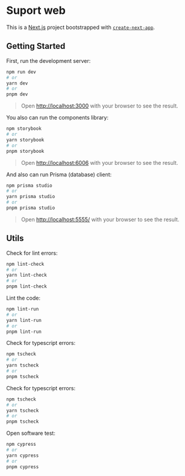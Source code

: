 # Suport web

This is a [Next.js](https://nextjs.org/) project bootstrapped with [`create-next-app`](https://github.com/vercel/next.js/tree/canary/packages/create-next-app).

## Getting Started

First, run the development server:

```bash
npm run dev
# or
yarn dev
# or
pnpm dev
```
> Open [http://localhost:3000](http://localhost:3000) with your browser to see the result.

You also can run the components library:

```bash
npm storybook
# or
yarn storybook
# or
pnpm storybook
```
> Open [http://localhost:6006](http://localhost:6006) with your browser to see the result.

And also can run Prisma (database) client:

```bash
npm prisma studio
# or
yarn prisma studio
# or
pnpm prisma studio
```
> Open [http://localhost:5555/](http://localhost:5555/) with your browser to see the result.

## Utils
Check for lint errors:
```bash
npm lint-check
# or
yarn lint-check
# or
pnpm lint-check
```
Lint the code:
```bash
npm lint-run
# or
yarn lint-run
# or
pnpm lint-run
```
Check for typescript errors:
```bash
npm tscheck
# or
yarn tscheck
# or
pnpm tscheck
```
Check for typescript errors:
```bash
npm tscheck
# or
yarn tscheck
# or
pnpm tscheck
```
Open software test:
```bash
npm cypress
# or
yarn cypress
# or
pnpm cypress
```